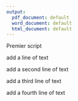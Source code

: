 ```yaml
---
output:
  pdf_document: default
  word_document: default
  html_document: default
---
```

Premier script

add a line of text

add a second line of text

add a third line of text

add a fourth line of text
